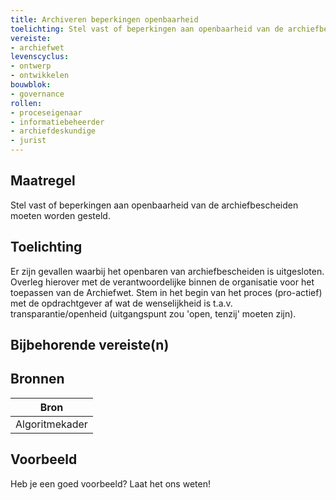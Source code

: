 ```yaml
---
title: Archiveren beperkingen openbaarheid
toelichting: Stel vast of beperkingen aan openbaarheid van de archiefbescheiden moeten worden gesteld.
vereiste:
- archiefwet
levenscyclus:
- ontwerp
- ontwikkelen
bouwblok:
- governance
rollen:
- proceseigenaar
- informatiebeheerder
- archiefdeskundige
- jurist
---
```


<!-- tags -->
## Maatregel

Stel vast of beperkingen aan openbaarheid van de archiefbescheiden moeten worden gesteld.

## Toelichting

Er zijn gevallen waarbij het openbaren van archiefbescheiden is uitgesloten.
Overleg hierover met de verantwoordelijke binnen de organisatie voor het toepassen van de Archiefwet.
Stem in het begin van het proces (pro-actief) met de opdrachtgever af wat de wenselijkheid is t.a.v.
transparantie/openheid (uitgangspunt zou 'open, tenzij' moeten zijn).

## Bijbehorende vereiste(n)

<!-- list_vereisten_on_maatregelen_page -->

## Bronnen

| Bron                        |
|-----------------------------|
|Algoritmekader|

## Voorbeeld

Heb je een goed voorbeeld? Laat het ons weten!

